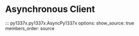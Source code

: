 # Asynchronous Client

::: py1337x.py1337x.AsyncPy1337x
    options:
      show_source: true
      members_order: source

